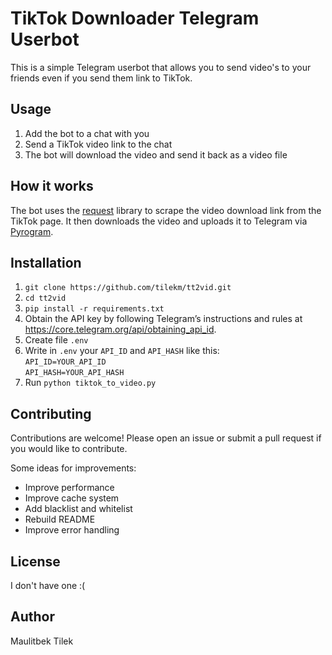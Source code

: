 # TikTok Downloader Telegram Userbot

This is a simple Telegram userbot that allows you to send video's to your friends even if you send them link to TikTok.

## Usage

1. Add the bot to a chat with you
2. Send a TikTok video link to the chat 
3. The bot will download the video and send it back as a video file

## How it works

The bot uses the [request](https://github.com/psf/requests) library to scrape the video download link from the TikTok page. It then downloads the video and uploads it to Telegram via [Pyrogram](https://github.com/pyrogram/pyrogram).

## Installation

1. `git clone https://github.com/tilekm/tt2vid.git`
2. `cd tt2vid`
3. `pip install -r requirements.txt` 
4. Obtain the API key by following Telegram’s instructions and rules at https://core.telegram.org/api/obtaining_api_id.
5. Create file `.env`
6. Write in `.env` your `API_ID` and `API_HASH` like this:   
`API_ID=YOUR_API_ID`  
`API_HASH=YOUR_API_HASH`  
7. Run `python tiktok_to_video.py`

## Contributing

Contributions are welcome! Please open an issue or submit a pull request if you would like to contribute. 

Some ideas for improvements:

- Improve performance
- Improve cache system
- Add blacklist and whitelist
- Rebuild README
- Improve error handling

## License

I don't have one :(

## Author

Maulitbek Tilek
